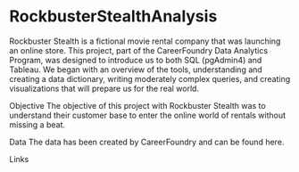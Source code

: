 # RockbusterStealthAnalysis

Rockbuster Stealth is a fictional movie rental company that was launching an online store. This project, part of the CareerFoundry Data Analytics Program, was designed to introduce us to both SQL (pgAdmin4) and Tableau. We began with an overview of the tools, understanding and creating a data dictionary, writing moderately complex queries, and creating visualizations that will prepare us for the real world.

Objective
The objective of this project with Rockbuster Stealth was to understand their customer base to enter the online world of rentals without missing a beat.

Data
The data has been created by CareerFoundry and can be found here.

Links
